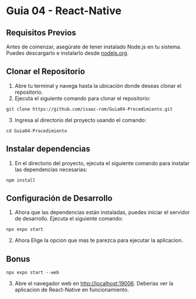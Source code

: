 # Guia 04 -  React-Native

## Requisitos Previos
Antes de comenzar, asegúrate de tener instalado Node.js en tu sistema. Puedes
descargarlo e instalarlo desde [nodejs.org](https://nodejs.org/).
## Clonar el Repositorio
1. Abre tu terminal y navega hasta la ubicación donde deseas clonar el repositorio.
2. Ejecuta el siguiente comando para clonar el repositorio:
```
git clone https://github.com/isaac-rom/Guia04-Procedimiento.git

```
3. Ingresa al directorio del proyecto usando el comando:
```
cd Guia04-Procedimiento
```
## Instalar dependencias
1. En el directorio del proyecto, ejecuta el siguiente comando para instalar las
dependencias necesarias:
```
npm install
```
## Configuración de Desarrollo
1. Ahora que las dependencias están instaladas, puedes iniciar el servidor de
desarrollo. Ejecuta el siguiente comando:
```
npx expo start
```
2. Ahora Elige la opcion que mas te parezca para ejecutar la aplicacion.

## Bonus
```
npx expo start --web
```
3. Abre el navegador web en [http://localhost:19006](http://localhost:19006). 
Deberias ver la aplicacion de React-Native en funcionamiento.
